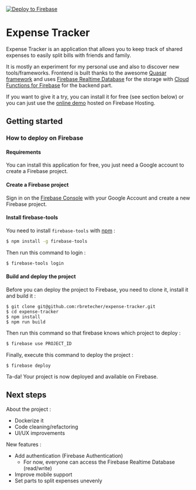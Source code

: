 [![Deploy to Firebase](https://github.com/rbretecher/expense-tracker/workflows/Deploy%20to%20Firebase/badge.svg?branch=master)](https://github.com/rbretecher/expense-tracker/actions?query=workflow%3A%22Deploy+to+Firebase%22+branch%3Amaster)

# Expense Tracker

Expense Tracker is an application that allows you to keep track of shared expenses to easily split bills with friends and family.

It is mostly an experiment for my personal use and also to discover new tools/frameworks. Frontend is built thanks to the awesome [Quasar framework](https://github.com/quasarframework/quasar) and uses [Firebase Realtime Database](https://firebase.google.com/docs/database) for the storage with [Cloud Functions for Firebase](https://firebase.google.com/docs/functions) for the backend part.

If you want to give it a try, you can install it for free (see section below) or you can just use the [online demo](https://expense-tracker-demo-42250.firebaseapp.com) hosted on Firebase Hosting.

## Getting started

### How to deploy on Firebase

#### Requirements
You can install this application for free, you just need a Google account to create a Firebase project.

#### Create a Firebase project

Sign in on the [Firebase Console](https://console.firebase.google.com) with your Google Account and create a new Firebase project.

#### Install firebase-tools

You need to install `firebase-tools` with [npm](https://www.npmjs.com/) :
```bash
$ npm install -g firebase-tools
```

Then run this command to login :
```bash
$ firebase-tools login
```

#### Build and deploy the project

Before you can deploy the project to Firebase, you need to clone it, install it and build it :
```
$ git clone git@github.com:rbretecher/expense-tracker.git
$ cd expense-tracker
$ npm install
$ npm run build
```

Then run this command so that firebase knows which project to deploy :
```bash
$ firebase use PROJECT_ID
```

Finally, execute this command to deploy the project :
```
$ firebase deploy
```

Ta-da! Your project is now deployed and available on Firebase.

## Next steps

About the project :
- Dockerize it
- Code cleaning/refactoring
- UI/UX improvements

New features :
- Add authentication (Firebase Authentication)
    - For now, everyone can access the Firebase Realtime Database (read/write)
- Improve mobile support
- Set parts to split expenses unevenly
